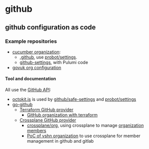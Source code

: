 # github

## github configuration as code

### Example repositories

- [cucumber organization](https://github.com/cucumber/):
  - [.github](https://github.com/cucumber/.github), use [probot/settings].
  - [github-settings](https://github.com/cucumber/github-settings), with Pulumi code
- [govuk org configuration](https://github.com/alphagov/govuk-saas-config)

#### Tool and documentation

All use the [GitHub API](https://docs.github.com/en/rest):

- [octokit.js](https://github.com/octokit/octokit.js) is used by [github/safe-settings] and [probot/settings]
- [go-github](https://github.com/google/go-github)
  - [Terraform GitHub provider](https://registry.terraform.io/providers/integrations/github/latest/docs)
    - [GitHub organization with terraform](https://www.mineiros.io/blog/how-to-manage-your-github-organization-with-terraform)
  - [Crossplane GitHub provider](https://github.com/crossplane-contrib/provider-github)
    - [crossplane/org](https://github.com/crossplane/org/), using crossplane to manage [organization members](https://github.com/crossplane/org/blob/main/config/members-crossplane.yaml)
    - [PoC of vshn organization](https://github.com/vshn/crossplane-git-poc) to use crossplane for member management in github and gitlab

[github/safe-settings]: https://github.com/github/safe-settings
[probot/settings]: https://github.com/probot/settings
